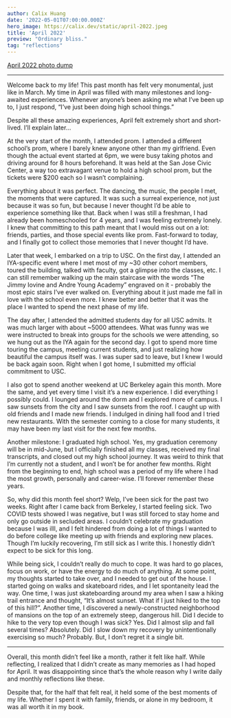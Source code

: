 ```yaml
---
author: Calix Huang
date: '2022-05-01T07:00:00.000Z'
hero_image: https://calix.dev/static/april-2022.jpeg
title: 'April 2022'
preview: "Ordinary bliss."
tag: "reflections"
--- 
```


[April 2022 photo dump](https://app.myrecollect.com/memory/626edae154d3bc00163e1ae9)

------------------

Welcome back to my life! This past month has felt very monumental, just like in March. My time in April was filled with many milestones and long-awaited experiences. Whenever anyone’s been asking me what I’ve been up to, I just respond, “I’ve just been doing high school things.”

Despite all these amazing experiences, April felt extremely short and short-lived. I’ll explain later…

At the very start of the month, I attended prom. I attended a different school’s prom, where I barely knew anyone other than my girlfriend. Even though the actual event started at 6pm, we were busy taking photos and driving around for 8 hours beforehand. It was held at the San Jose Civic Center, a way too extravagant venue to hold a high school prom, but the tickets were $200 each so I wasn’t complaining.

Everything about it was perfect. The dancing, the music, the people I met, the moments that were captured. It was such a surreal experience, not just because it was so fun, but because I never thought I’d be able to experience something like that. Back when I was still a freshman, I had already been homeschooled for 4 years, and I was feeling extremely lonely. I knew that committing to this path meant that I would miss out on a lot: friends, parties, and those special events like prom. Fast-forward to today, and I finally got to collect those memories that I never thought I’d have.

Later that week, I embarked on a trip to USC. On the first day, I attended an IYA-specific event where I met most of my ~30 other cohort members, toured the building, talked with faculty, got a glimpse into the classes, etc. I can still remember walking up the main staircase with the words “The Jimmy Iovine and Andre Young Academy” engraved on it - probably the most epic stairs I’ve ever walked on. Everything about it just made me fall in love with the school even more. I knew better and better that it was the place I wanted to spend the next phase of my life.

The day after, I attended the admitted students day for all USC admits. It was much larger with about ~5000 attendees. What was funny was we were instructed to break into groups for the schools we were attending, so we hung out as the IYA again for the second day. I got to spend more time touring the campus, meeting current students, and just realizing how beautiful the campus itself was. I was super sad to leave, but I knew I would be back again soon. Right when I got home, I submitted my official commitment to USC.

I also got to spend another weekend at UC Berkeley again this month. More the same, and yet every time I visit it’s a new experience. I did everything I possibly could. I lounged around the dorm and I explored more of campus. I saw sunsets from the city and I saw sunsets from the roof. I caught up with old friends and I made new friends. I indulged in dining hall food and I tried new restaurants. With the semester coming to a close for many students, it may have been my last visit for the next few months.

Another milestone: I graduated high school. Yes, my graduation ceremony will be in mid-June, but I officially finished all my classes, received my final transcripts, and closed out my high school journey. It was weird to think that I’m currently not a student, and I won’t be for another few months. Right from the beginning to end, high school was a period of my life where I had the most growth, personally and career-wise. I’ll forever remember these years.

So, why did this month feel short? Welp, I’ve been sick for the past two weeks. Right after I came back from Berkeley, I started feeling sick. Two COVID tests showed I was negative, but I was still forced to stay home and only go outside in secluded areas. I couldn’t celebrate my graduation because I was illl, and I felt hindered from doing a lot of things I wanted to do before college like meeting up with friends and exploring new places. Though I’m luckily recovering, I’m still sick as I write this. I honestly didn’t expect to be sick for this long.

While being sick, I couldn’t really do much to cope. It was hard to go places, focus on work, or have the energy to do much of anything. At some point, my thoughts started to take over, and I needed to get out of the house. I started going on walks and skateboard rides, and I let spontaneity lead the way. One time, I was just skateboarding around my area when I saw a hiking trail entrance and thought, “It’s almost sunset. What if I just hiked to the top of this hill?”. Another time, I discovered a newly-constructed neighborhood of mansions on the top of an extremely steep, dangerous hill. Did I decide to hike to the very top even though I was sick? Yes. Did I almost slip and fall several times? Absolutely. Did I slow down my recovery by unintentionally exercising so much? Probably. But, I don’t regret it a single bit.

--------------------

Overall, this month didn’t feel like a month, rather it felt like half. While reflecting, I realized that I didn’t create as many memories as I had hoped for April. It was disappointing since that’s the whole reason why I write daily and monthly reflections like these.

Despite that, for the half that felt real, it held some of the best moments of my life. Whether I spent it with family, friends, or alone in my bedroom, it was all worth it in my book.
